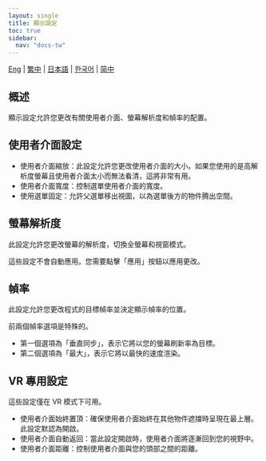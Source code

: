```yaml
---
layout: single
title: 顯示設定
toc: true
sidebar:
  nav: "docs-tw"
---
```

[Eng](/dancexr/features/display_settings) | [繁中](/tw/dancexr/features/display_settings) | [日本語](/jp/dancexr/features/display_settings) | [한국어](/kr/dancexr/features/display_settings) | [简中](/zh/dancexr/features/display_settings)


## 概述
顯示設定允許您更改有關使用者介面、螢幕解析度和幀率的配置。

## 使用者介面設定
* 使用者介面縮放：此設定允許您更改使用者介面的大小。如果您使用的是高解析度螢幕且使用者介面太小而無法看清，這將非常有用。
* 使用者介面寬度：控制選單使用者介面的寬度。
* 使用選單固定：允許父選單移出視圖，以為選單後方的物件腾出空間。

## 螢幕解析度
此設定允許您更改螢幕的解析度，切換全螢幕和視窗模式。

這些設定不會自動應用。您需要點擊「應用」按鈕以應用更改。

## 幀率
此設定允許您更改程式的目標幀率並決定顯示幀率的位置。

前兩個幀率選項是特殊的。
* 第一個選項為「垂直同步」，表示它將以您的螢幕刷新率為目標。
* 第二個選項為「最大」，表示它將以最快的速度渲染。

## VR 專用設定
這些設定僅在 VR 模式下可用。
* 使用者介面始終置頂：確保使用者介面始終在其他物件遮擋時呈現在最上層。此設定默認為開啟。
* 使用者介面自動返回：當此設定開啟時，使用者介面將逐漸回到您的視野中。
* 使用者介面距離：控制使用者介面與您的頭部之間的距離。